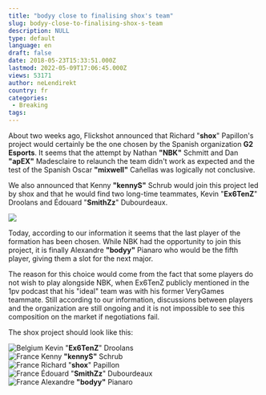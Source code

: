 ```yaml
---
title: "bodyy close to finalising shox's team"
slug: bodyy-close-to-finalising-shox-s-team
description: NULL
type: default
language: en
draft: false
date: 2018-05-23T15:33:51.000Z
lastmod: 2022-05-09T17:06:45.000Z
views: 53171
author: neLendirekt
country: fr
categories:
 - Breaking
tags:
---
```

About two weeks ago, Flickshot announced that Richard "**shox**" Papillon's project would certainly be the one chosen by the Spanish organization **G2 Esports**. It seems that the attempt by Nathan **"NBK"** Schmitt and Dan **"apEX"** Madesclaire to relaunch the team didn't work as expected and the test of the Spanish Oscar **"mixwell"** Cañellas was logically not conclusive.

We also announced that Kenny **"kennyS"** Schrub would join this project led by shox and that he would find two long-time teammates, Kevin "**Ex6TenZ**" Droolans and Édouard "**SmithZz**" Dubourdeaux.

![](https://flickshot-ue.s3.eu-west-2.amazonaws.com/flickshot/article/5afeeeb2dfb28/images/zEigv6mooBoYzuX4zDgz4uVDdDDpyQljDK9DtPjb.jpeg)

Today, according to our information it seems that the last player of the formation has been chosen. While NBK had the opportunity to join this project, it is finally Alexandre **"bodyy"** Pianaro who would be the fifth player, giving them a slot for the next major.

The reason for this choice would come from the fact that some players do not wish to play alongside NBK, when Ex6TenZ publicly mentioned in the 1pv podcast that his "ideal" team was with his former VeryGames teammate. Still according to our information, discussions between players and the organization are still ongoing and it is not impossible to see this composition on the market if negotiations fail.

The shox project should look like this:

![Belgium](/images/countries/be.svg)⁠ ⁠Kevin "**Ex6TenZ**" Droolans  
![France](/images/countries/fr.svg)⁠ Kenny **"kennyS"** Schrub  
![France](/images/countries/fr.svg)⁠ Richard "**shox**" Papillon  
![France](/images/countries/fr.svg)⁠ Édouard "**SmithZz**" Dubourdeaux  
![France](/images/countries/fr.svg)⁠ Alexandre **"bodyy"** Pianaro
